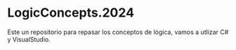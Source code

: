 # LogicConcepts.2024
Este un repositorio para repasar los conceptos de lógica, vamos a utlizar C# y VisualStudio.
